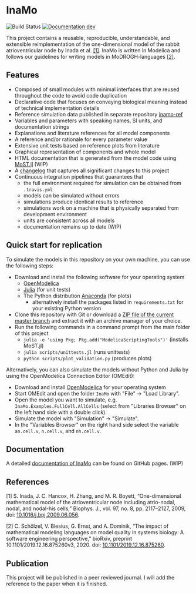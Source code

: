 # InaMo

![Build Status](https://github.com/CSchoel/inamo/workflows/Run%20tests%20and%20deploy%20docs/badge.svg)
[![Documentation dev](https://img.shields.io/badge/docs-dev-blue.svg)](https://cschoel.github.io/inamo/dev/)

This project contains a reusable, reproducible, understandable, and extensible reimplementation of the one-dimensional model of the rabbit atrioventricular node by Inada et al. [\[1\]](#ref1).
InaMo is written in Modelica and follows our guidelines for writing models in MoDROGH-languages [\[2\]](#ref2).

## Features

* Composed of small modules with minimal interfaces that are reused throughout the code to avoid code duplication
* Declarative code that focuses on conveying biological meaning instead of technical implementation details
* Reference simulation data published in separate repository [inamo-ref](https://github.com/CSchoel/inamo-ref)
* Variables and parameters with speaking names, SI units, and documentation strings
* Explanations and literature references for all model components
* A reference and/or rationale for every parameter value
* Extensive unit tests based on reference plots from literature
* Graphical representation of components and whole model
* HTML documentation that is generated from the model code using [MoST.jl](https://github.com/THM-MoTE/ModelicaScriptingTools.jl) (WIP)
* A [changelog](CHANGELOG.md) that captures all significant changes to this project
* Continuous integration pipelines that guarantees that
  * the full environment required for simulation can be obtained from `.travis.yml`
  * models can be simulated without errors
  * simulations produce identical results to reference
  * simulations work on a machine that is physically separated from development environment
  * units are consistent across all models
  * documentation remains up to date (WIP)

## Quick start for replication

To simulate the models in this repository on your own machine, you can use the following steps:

* Download and install the following software for your operating system
  * [OpenModelica](https://www.openmodelica.org/)
  * [Julia](https://julialang.org/) (for unit tests)
  * The Python distribution [Anaconda](https://www.anaconda.com/products/individual) (for plots)
    * alternatively install the packages listed in `requirements.txt` for your existing Python version
* Clone this repository with Git or download a [ZIP file of the current master branch](https://github.com/CSchoel/hh-modelica/archive/master.zip) and extract it with an archive manager of your choice.
* Run the following commands in a command prompt from the main folder of this project
  * `julia -e 'using Pkg; Pkg.add("ModelicaScriptingTools")'` (installs MoST.jl)
  * `julia scripts/unittests.jl` (runs unittests)
  * `python scripts/plot_validation.py` (produces plots)

Alternatively, you can also simulate the models without Python and Julia by using the OpenModelica Connection Editor (OMEdit):

* Download and install [OpenModelica](https://www.openmodelica.org/) for your operating system
* Start OMEdit and open the folder `InaMo` with "File" → "Load Library".
* Open the model you want to simulate, e.g. `InaMo.Examples.FullCell.AllCells` (select from "Libraries Browser" on the left hand side with a double click).
* Simulate the model with "Simulation" → "Simulate".
* In the "Variables Browser" on the right hand side select the variable `an.cell.v`, `n.cell.v`, and `nh.cell.v`.

## Documentation

A detailed [documentation of InaMo](https://cschoel.github.com/inamo/dev) can be found on GitHub pages. (WIP)

## References

<a name="ref1">[1]</a> S. Inada, J. C. Hancox, H. Zhang, and M. R. Boyett, “One-dimensional mathematical model of the atrioventricular node including atrio-nodal, nodal, and nodal-his cells,” Biophys. J., vol. 97, no. 8, pp. 2117–2127, 2009, doi: [10.1016/j.bpj.2009.06.056](https://doi.org/10.1016/j.bpj.2009.06.056).

<a name="ref2">[2]</a> C. Schölzel, V. Blesius, G. Ernst, and A. Dominik, “The impact of mathematical modeling languages on model quality in systems biology: A software engineering perspective,” bioRxiv, preprint 10.1101/2019.12.16.875260v3, 2020. doi: [10.1101/2019.12.16.875260](https:://doi.org/10.1101/2019.12.16.875260).

## Publication

This project will be published in a peer reviewed journal.
I will add the reference to the paper when it is finished.
